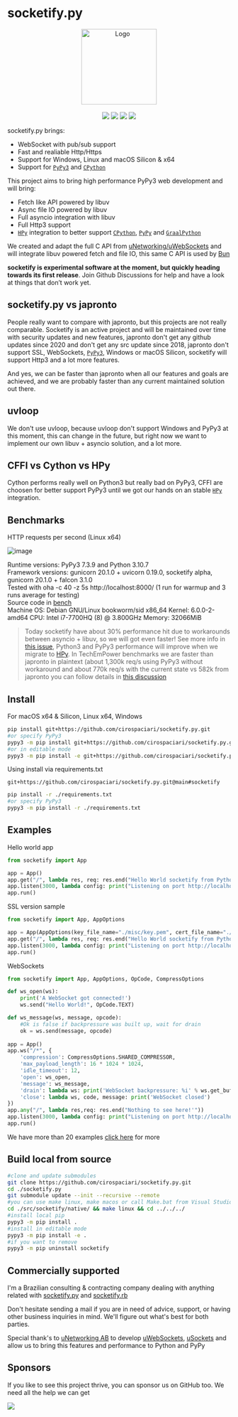 # socketify.py


<p align="center">
  <a href="https://github.com/cirospaciari/socketify.py"><img src="https://raw.githubusercontent.com/cirospaciari/socketify.py/main/misc/logo.png" alt="Logo" height=170></a>
  <br />
  <br />
  <a href="https://github.com/cirospaciari/socketify.py/actions/workflows/macos.yml" target="_blank"><img src="https://github.com/cirospaciari/socketify.py/actions/workflows/macos.yml/badge.svg" /></a>
  <a href="https://github.com/cirospaciari/socketify.py/actions/workflows/linux.yml" target="_blank"><img src="https://github.com/cirospaciari/socketify.py/actions/workflows/linux.yml/badge.svg" /></a>
  <a href="https://github.com/cirospaciari/socketify.py/actions/workflows/windows.yml" target="_blank"><img src="https://github.com/cirospaciari/socketify.py/actions/workflows/windows.yml/badge.svg" /></a>
<a href="https://github.com/sponsors/cirospaciari/" target="_blank"><img src="https://img.shields.io/static/v1?label=Sponsor&message=%E2%9D%A4&logo=GitHub&link=https://github.com/sponsors/cirospaciari"/></a>
</p>



socketify.py brings:

- WebSocket with pub/sub support
- Fast and realiable Http/Https
- Support for Windows, Linux and macOS Silicon & x64
- Support for [`PyPy3`](https://www.pypy.org/) and [`CPython`](https://github.com/python/cpython)
    

This project aims to bring high performance PyPy3 web development and will bring:
- Fetch like API powered by libuv
- Async file IO powered by libuv
- Full asyncio integration with libuv
- Full Http3 support
- [`HPy`](https://hpyproject.org/) integration to better support [`CPython`](https://github.com/python/cpython), [`PyPy`](https://www.pypy.org/) and [`GraalPython`](https://github.com/oracle/graalpython)

We created and adapt the full C API from [uNetworking/uWebSockets](https://github.com/uNetworking/uWebSockets) and will integrate libuv powered fetch and file IO, this same C API is used by [Bun](https://bun.sh/)

**socketify is experimental software at the moment, but quickly heading towards its first release**. Join Github Discussions for help and have a look at things that don’t work yet.

## socketify.py vs japronto

People really want to compare with japronto, but this projects are not really comparable. Socketify is an active project and will be maintained over time with security updates and new features, japronto don't get any github updates since 2020 and don't get any src update since 2018, japronto don't support SSL, WebSockets, [`PyPy3`](https://www.pypy.org/), Windows or macOS Silicon, socketify will support Http3 and a lot more features. 

And yes, we can be faster than japronto when all our features and goals are achieved, and we are probably faster than any current maintained solution out there.

## uvloop
We don't use uvloop, because uvloop don't support Windows and PyPy3 at this moment, this can change in the future, but right now we want to implement our own libuv + asyncio solution, and a lot more.

## CFFI vs Cython vs HPy
Cython performs really well on Python3 but really bad on PyPy3, CFFI are choosen for better support PyPy3 until we got our hands on an stable [`HPy`](https://hpyproject.org/) integration.

## Benchmarks
HTTP requests per second (Linux x64)

![image](https://raw.githubusercontent.com/cirospaciari/socketify.py/main/misc/bench-bar-graph.svg)

Runtime versions: PyPy3 7.3.9 and Python 3.10.7<br/>
Framework versions: gunicorn 20.1.0 + uvicorn 0.19.0, socketify alpha, gunicorn 20.1.0 + falcon 3.1.0<br/>
Tested with oha -c 40 -z 5s http://localhost:8000/ (1 run for warmup and 3 runs average for testing)<br/>
Source code in [bench](https://github.com/cirospaciari/socketify.py/tree/main/bench)<br/>
Machine OS: Debian GNU/Linux bookworm/sid x86_64 Kernel: 6.0.0-2-amd64 CPU: Intel i7-7700HQ (8) @ 3.800GHz Memory: 32066MiB 

> Today socketify have about 30% performance hit due to workarounds between asyncio + libuv, so we will got even faster! See more info in [this issue](https://github.com/cirospaciari/socketify.py/issues/18), Python3 and PyPy3 performance will improve when we migrate to [HPy](https://github.com/cirospaciari/socketify.py/issues/16). In TechEmPower benchmarks we are faster than japronto in plaintext (about 1,300k req/s using PyPy3 without workaround and about 770k req/s with the current state vs 582k from japronto you can follow details in [this discussion](https://github.com/cirospaciari/socketify.py/discussions/10)

## Install
For macOS x64 & Silicon, Linux x64, Windows

```bash
pip install git+https://github.com/cirospaciari/socketify.py.git
#or specify PyPy3
pypy3 -m pip install git+https://github.com/cirospaciari/socketify.py.git
#or in editable mode
pypy3 -m pip install -e git+https://github.com/cirospaciari/socketify.py.git@main#egg=socketify
```

Using install via requirements.txt
```text
git+https://github.com/cirospaciari/socketify.py.git@main#socketify
```
```bash
pip install -r ./requirements.txt 
#or specify PyPy3
pypy3 -m pip install -r ./requirements.txt 
```

## Examples

Hello world app
```python
from socketify import App

app = App()
app.get("/", lambda res, req: res.end("Hello World socketify from Python!"))
app.listen(3000, lambda config: print("Listening on port http://localhost:%d now\n" % config.port))
app.run()
```

SSL version sample
``` python
from socketify import App, AppOptions

app = App(AppOptions(key_file_name="./misc/key.pem", cert_file_name="./misc/cert.pem", passphrase="1234"))
app.get("/", lambda res, req: res.end("Hello World socketify from Python!"))
app.listen(3000, lambda config: print("Listening on port http://localhost:%d now\n" % config.port))
app.run()
```

WebSockets
```python
from socketify import App, AppOptions, OpCode, CompressOptions

def ws_open(ws):
    print('A WebSocket got connected!')
    ws.send("Hello World!", OpCode.TEXT)

def ws_message(ws, message, opcode):
    #Ok is false if backpressure was built up, wait for drain
    ok = ws.send(message, opcode)
    
app = App()    
app.ws("/*", {
    'compression': CompressOptions.SHARED_COMPRESSOR,
    'max_payload_length': 16 * 1024 * 1024,
    'idle_timeout': 12,
    'open': ws_open,
    'message': ws_message,
    'drain': lambda ws: print('WebSocket backpressure: %i' % ws.get_buffered_amount()),
    'close': lambda ws, code, message: print('WebSocket closed')
})
app.any("/", lambda res,req: res.end("Nothing to see here!'"))
app.listen(3000, lambda config: print("Listening on port http://localhost:%d now\n" % (config.port)))
app.run()
```

We have more than 20 examples [click here](https://github.com/cirospaciari/socketify.py/tree/main/examples) for more

## Build local from source
```bash
#clone and update submodules
git clone https://github.com/cirospaciari/socketify.py.git
cd ./socketify.py
git submodule update --init --recursive --remote
#you can use make linux, make macos or call Make.bat from Visual Studio Development Prompt to build
cd ./src/socketify/native/ && make linux && cd ../../../
#install local pip
pypy3 -m pip install .
#install in editable mode
pypy3 -m pip install -e .
#if you want to remove
pypy3 -m pip uninstall socketify
```

## Commercially supported
I'm a Brazilian consulting & contracting company dealing with anything related with [socketify.py](https://github.com/cirospaciari/socketify.py) and [socketify.rb](https://github.com/cirospaciari/socketify.rb)

Don't hesitate sending a mail if you are in need of advice, support, or having other business inquiries in mind. We'll figure out what's best for both parties.

Special thank's to [uNetworking AB](https://github.com/uNetworking) to develop [uWebSockets](https://github.com/uNetworking/uWebSockets), [uSockets](https://github.com/uNetworking/uSockets) and allow us to bring this features and performance to Python and PyPy

## Sponsors
If you like to see this project thrive, you can sponsor us on GitHub too. We need all the help we can get 

<a href="https://github.com/sponsors/cirospaciari/" target="_blank"><img src="https://img.shields.io/static/v1?label=Sponsor&message=%E2%9D%A4&logo=GitHub&link=https://github.com/sponsors/cirospaciari"/></a>
